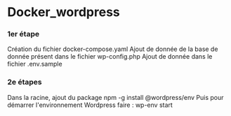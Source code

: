 # Docker_wordpress

### 1er étape

Création du fichier docker-compose.yaml 
Ajout de donnée de la base de donnée présent dans le fichier wp-config.php
Ajout de donnée dans le fichier .env.sample

### 2e étapes

Dans la racine, ajout du package npm -g install @wordpress/env
Puis pour démarrer l'environnement Wordpress faire : wp-env start


